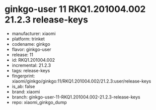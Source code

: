 # ginkgo-user 11 RKQ1.201004.002 21.2.3 release-keys
- manufacturer: xiaomi
- platform: trinket
- codename: ginkgo
- flavor: ginkgo-user
- release: 11
- id: RKQ1.201004.002
- incremental: 21.2.3
- tags: release-keys
- fingerprint: xiaomi/ginkgo/ginkgo:11/RKQ1.201004.002/21.2.3:user/release-keys
- is_ab: false
- brand: xiaomi
- branch: ginkgo-user-11-RKQ1.201004.002-21.2.3-release-keys
- repo: xiaomi_ginkgo_dump
